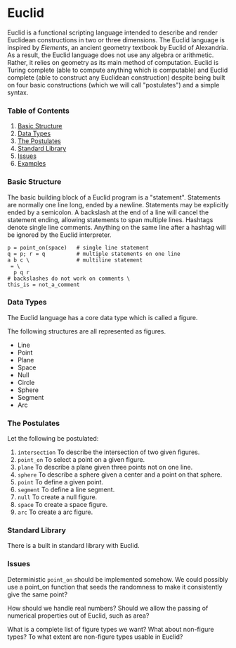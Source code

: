 # Euclid

Euclid is a functional scripting language intended to describe and render Euclidean constructions in two or three dimensions. The Euclid language is inspired by _Elements_, an ancient geometry textbook by Euclid of Alexandria. As a result, the Euclid language does not use any algebra or arithmetic. Rather, it relies on geometry as its main method of computation. Euclid is Turing complete (able to compute anything which is computable) and Euclid complete (able to construct any Euclidean construction) despite being built on four basic constructions (which we will call "postulates") and a simple syntax.

### Table of Contents
1. [Basic Structure](#basic-structure)
1. [Data Types](#data-types)
1. [The Postulates](#the-postulates)
1. [Standard Library](#standard-library)
1. [Issues](#issues)
1. [Examples](#examples)

### Basic Structure

The basic building block of a Euclid program is a "statement". Statements are normally one line long, ended by a newline. Statements may be explicitly ended by a semicolon. A backslash at the end of a line will cancel the statement ending, allowing statements to span multiple lines. Hashtags denote single line comments. Anything on the same line after a hashtag will be ignored by the Euclid interpreter.

```
p = point_on(space)   # single line statement
q = p; r = q          # multiple statements on one line
a b c \               # multiline statement
 = \
  p q r
# backslashes do not work on comments \
this_is = not_a_comment
```



### Data Types

The Euclid language has a core data type which is called a figure.

The following structures are all represented as figures.
* Line
* Point
* Plane
* Space
* Null
* Circle
* Sphere
* Segment
* Arc

### The Postulates

Let the following be postulated:
1. `intersection` To describe the intersection of two given figures.
1. `point_on` To select a point on a given figure.
1. `plane` To describe a plane given three points not on one line.
1. `sphere` To describe a sphere given a center and a point on that sphere.
1. `point` To define a given point.
1. `segment` To define a line segment.
1. `null` To create a null figure.
1. `space` To create a space figure.
1. `arc` To create a arc figure.

### Standard Library

There is a built in standard library with Euclid.

### Issues
Deterministic `point_on` should be implemented somehow. We could possibly use a point_on function that seeds the randomness to make it consistently give the same point?

How should we handle real numbers? Should we allow the passing of numerical properties out of Euclid, such as area?

What is a complete list of figure types we want? What about non-figure types? To what extent are non-figure types usable in Euclid?





